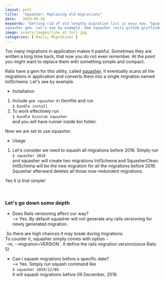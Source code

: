 ```yaml
---
layout: post
title:  "Squasher: Replacing old migrations"
date:   2019-06-28
keywords: "Getting rid of old lengthy migration list is easy now. Squash all migrations into single one using
squasher gem. Let's see by example. Gem squasher rails github gryffindor learning activerecord migrations"
image: assets/images/line_at_toll.jpg
categories: [ Rails, Migrations ]
---
```


Too many migrations in application makes it painful. Sometimes they are written a long time back, that 
now you do not even remember. At the point you might want to replace them with something simple and compact.

<p>Rails have a gem for this utility, called <a href="https://github.com/jalkoby/squasher#readme" target="_blank"
>squasher</a>.
It eventually scans all the migrations in application and converts them into a single migration named InitSchema.
 Let's see by example.</p>

- Installation
1. Include `gem squasher` in Gemfile and run <br>`$ bundle install`
2. To work effectively run<br> `$ bundle binstub squasher` <br> and you will have runner inside bin folder. 

Now we are set to use squasher.

- Usage
1. Let's consider we need to squash all migrations before 2018. Simply 
 run <br>`$ squasher 2018`<br>
and squasher will create two migrations InitSchema and SquasherClean. InitSchema will be the new migration for all the 
migrations before 2018. Squasher afterward deletes all those now-redundent migrations.
<p> Yes it is that simple!</p>
<br>

### Let's go down some depth

- Does Rails versioning affect our way?<br>
--> Yes. By default squasher will not generate any rails versioning for newly generated migration.
<img src="{{ '/assets/images/squasher1.png' | prepend: site.baseurl }}" alt="">
So there are high chances it may break during migrations.<br>
To counter it, squasher simply comes with option - <br>
 `-m, --migration=VERSION`. It define the rails migration version(since Rails 5) 
<img src="{{ '/assets/images/squasher2.png' | prepend: site.baseurl }}" alt="">

<p></p>

- Can I squash migrations before a specific date?<br>
--> Yes. Simply run squash command like<br>
`$ squasher 2019/12/09`<br>
It will squash migrations before 09 December, 2019.
